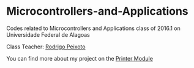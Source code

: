 # Microcontrollers-and-Applications
Codes related to Microcontrollers and Applications class of 2016.1 on Universidade Federal de Alagoas

Class Teacher: [Rodrigo Peixoto](https://github.com/rodrigopex)

You can find more about my project on the [Printer Module](https://github.com/ThiagoCM/PrinterModule) 
